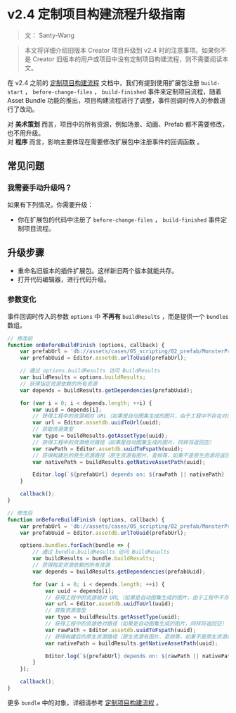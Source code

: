 # v2.4 定制项目构建流程升级指南

> 文： Santy-Wang

> 本文将详细介绍旧版本 Creator 项目升级到 v2.4 时的注意事项。如果你不是 Creator 旧版本的用户或项目中没有定制项目构建流程，则不需要阅读本文。

在 v2.4 之前的 [定制项目构建流程](../publish/custom-project-build-template.md) 文档中，我们有提到使用扩展包注册 `build-start` ， `before-change-files` ， `build-finished` 事件来定制项目流程，随着 Asset Bundle 功能的推出，项目构建流程进行了调整，事件回调时传入的参数进行了改动。

对 **美术策划** 而言，项目中的所有资源，例如场景、动画、Prefab 都不需要修改，也不用升级。<br>
对 **程序** 而言，影响主要体现在需要修改扩展包中注册事件的回调函数 。

## 常见问题

### 我需要手动升级吗？

如果有下列情况，你需要升级：
 - 你在扩展包的代码中注册了 `before-change-files` ， `build-finished` 事件定制项目流程。

## 升级步骤

- 重命名旧版本的插件扩展包。这样新旧两个版本就能共存。
- 打开代码编辑器，进行代码升级。

### 参数变化 

事件回调时传入的参数 `options` 中 **不再有** `buildResults` ，而是提供一个 `bundles` 数组。

```js
// 修改前
function onBeforeBuildFinish (options, callback) {
    var prefabUrl = 'db://assets/cases/05_scripting/02_prefab/MonsterPrefab.prefab';
    var prefabUuid = Editor.assetdb.urlToUuid(prefabUrl);

    // 通过 options.buildResults 访问 BuildResults
    var buildResults = options.buildResults;
    // 获得指定资源依赖的所有资源
    var depends = buildResults.getDependencies(prefabUuid);

    for (var i = 0; i < depends.length; ++i) {
        var uuid = depends[i];
        // 获得工程中的资源相对 URL（如果是自动图集生成的图片，由于工程中不存在对应资源，将返回空）
        var url = Editor.assetdb.uuidToUrl(uuid);
        // 获取资源类型
        var type = buildResults.getAssetType(uuid);
        // 获得工程中的资源绝对路径（如果是自动图集生成的图片，同样将返回空）
        var rawPath = Editor.assetdb.uuidToFspath(uuid);
        // 获得构建后的原生资源路径（原生资源有图片、音频等，如果不是原生资源将返回空）
        var nativePath = buildResults.getNativeAssetPath(uuid);

        Editor.log(`${prefabUrl} depends on: ${rawPath || nativePath} (${type})`);
    }

    callback();
}

// 修改后
function onBeforeBuildFinish (options, callback) {
    var prefabUrl = 'db://assets/cases/05_scripting/02_prefab/MonsterPrefab.prefab';
    var prefabUuid = Editor.assetdb.urlToUuid(prefabUrl);

    options.bundles.forEach(bundle => {
        // 通过 bundle.buildResults 访问 BuildResults
        var buildResults = bundle.buildResults;
        // 获得指定资源依赖的所有资源
        var depends = buildResults.getDependencies(prefabUuid);

        for (var i = 0; i < depends.length; ++i) {
            var uuid = depends[i];
            // 获得工程中的资源相对 URL（如果是自动图集生成的图片，由于工程中不存在对应资源，将返回空）
            var url = Editor.assetdb.uuidToUrl(uuid);
            // 获取资源类型
            var type = buildResults.getAssetType(uuid);
            // 获得工程中的资源绝对路径（如果是自动图集生成的图片，同样将返回空）
            var rawPath = Editor.assetdb.uuidToFspath(uuid);
            // 获得构建后的原生资源路径（原生资源有图片、音频等，如果不是原生资源将返回空）
            var nativePath = buildResults.getNativeAssetPath(uuid);

            Editor.log(`${prefabUrl} depends on: ${rawPath || nativePath} (${type})`);
        }
    });

    callback();
}
```

更多 `bundle` 中的对象，详细请参考 [定制项目构建流程](../publish/custom-project-build-template.md) 。